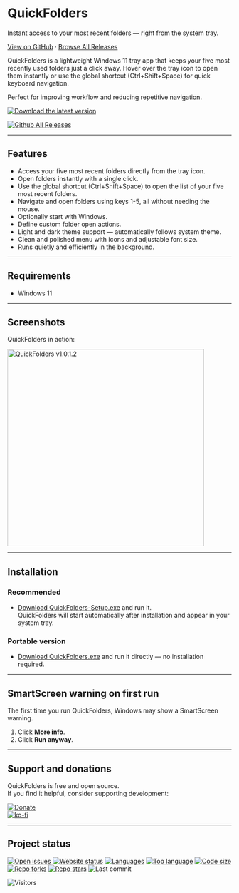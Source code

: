 # QuickFolders

Instant access to your most recent folders — right from the system tray.

[View on GitHub](https://github.com/voltura/QuickFolders) · [Browse All Releases](https://github.com/voltura/QuickFolders/releases)

QuickFolders is a lightweight Windows 11 tray app that keeps your five most recently used folders just a click away.
Hover over the tray icon to open them instantly or use the global shortcut (Ctrl+Shift+Space) for quick keyboard navigation.

Perfect for improving workflow and reducing repetitive navigation.

[![Download the latest version](https://img.shields.io/github/v/release/voltura/QuickFolders?label=download%20the%20latest%20release&style=for-the-badge)](https://github.com/voltura/QuickFolders/releases/latest/download/QuickFolders-Setup.exe)

[![Github All Releases](https://img.shields.io/github/downloads/voltura/QuickFolders/total.svg)]()

---

## Features

- Access your five most recent folders directly from the tray icon.
- Open folders instantly with a single click.
- Use the global shortcut (Ctrl+Shift+Space) to open the list of your five most recent folders.
- Navigate and open folders using keys 1-5, all without needing the mouse.
- Optionally start with Windows.
- Define custom folder open actions.
- Light and dark theme support — automatically follows system theme.
- Clean and polished menu with icons and adjustable font size.
- Runs quietly and efficiently in the background.

---

## Requirements

- Windows 11

---

## Screenshots

QuickFolders in action:

<img width="442" alt="QuickFolders v1.0.1.2" src="https://github.com/user-attachments/assets/50a477ff-04f2-42c7-8649-e3602086dd8f" />

---

## Installation

### Recommended

- [Download QuickFolders-Setup.exe](https://github.com/voltura/QuickFolders/releases/latest/download/QuickFolders-Setup.exe) and run it.  
QuickFolders will start automatically after installation and appear in your system tray.

### Portable version

- [Download QuickFolders.exe](https://github.com/voltura/QuickFolders/releases/latest/download/QuickFolders.exe) and run it directly — no installation required.

---

## SmartScreen warning on first run

The first time you run QuickFolders, Windows may show a SmartScreen warning.

1. Click **More info**.
2. Click **Run anyway**.

---

## Support and donations

QuickFolders is free and open source.  
If you find it helpful, consider supporting development:

[![Donate](https://img.shields.io/badge/donate_via-paypal_or_card-blue)](https://www.paypal.com/donate?hosted_button_id=7PN65YXN64DBG)  
[![ko-fi](https://ko-fi.com/img/githubbutton_sm.svg)](https://ko-fi.com/G2G74W5F8)

---

## Project status

[![Open issues](https://img.shields.io/github/issues/voltura/QuickFolders)](https://github.com/voltura/QuickFolders/issues)
[![Website status](https://img.shields.io/website?url=https://voltura.github.io/QuickFolders/)]()
[![Languages](https://img.shields.io/github/languages/count/voltura/QuickFolders)]()
[![Top language](https://img.shields.io/github/languages/top/voltura/QuickFolders)]()
[![Code size](https://img.shields.io/github/languages/code-size/voltura/QuickFolders)]()
[![Repo forks](https://img.shields.io/github/forks/voltura/QuickFolders)]()
[![Repo stars](https://img.shields.io/github/stars/voltura/QuickFolders)]()
![Last commit](https://img.shields.io/github/last-commit/voltura/QuickFolders?color=red)

![Visitors](https://estruyf-github.azurewebsites.net/api/VisitorHit?user=volturaf&repo=QuickFolders&countColorcountColor&countColor=%235690f2)
